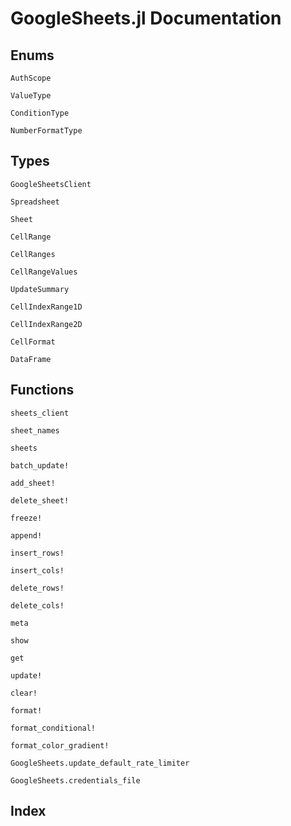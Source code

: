 
# GoogleSheets.jl Documentation

<!-- 
```@contents
``` 
-->

## Enums

```@docs
AuthScope
```

```@docs
ValueType
```

```@docs
ConditionType
```

```@docs
NumberFormatType
```


## Types

```@docs
GoogleSheetsClient
```

```@docs
Spreadsheet
```

```@docs
Sheet
```

```@docs
CellRange
```

```@docs
CellRanges
```

```@docs
CellRangeValues
```

```@docs
UpdateSummary
```

```@docs
CellIndexRange1D
```

```@docs
CellIndexRange2D
```

```@docs
CellFormat
```

```@docs
DataFrame
```

## Functions

```@docs
sheets_client
```

```@docs
sheet_names
```

```@docs
sheets
```

```@docs
batch_update!
```

```@docs
add_sheet!
```

```@docs
delete_sheet!
```

```@docs
freeze!
```

```@docs
append!
```

```@docs
insert_rows!
```

```@docs
insert_cols!
```

```@docs
delete_rows!
```

```@docs
delete_cols!
```

```@docs
meta
```

```@docs
show
```

```@docs
get
```

```@docs
update!
```

```@docs
clear!
```

```@docs
format!
```

```@docs
format_conditional!
```

```@docs
format_color_gradient!
```

```@docs
GoogleSheets.update_default_rate_limiter
```

```@docs
GoogleSheets.credentials_file
```


## Index

```@index
```